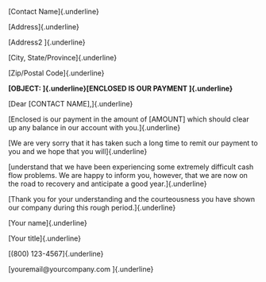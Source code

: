 [Contact Name]{.underline}

[Address]{.underline}

[Address2 ]{.underline}

[City, State/Province]{.underline}

[Zip/Postal Code]{.underline}

**[OBJECT: ]{.underline}[ENCLOSED IS OUR PAYMENT ]{.underline}**

[Dear \[CONTACT NAME\],]{.underline}

[Enclosed is our payment in the amount of \[AMOUNT\] which should clear
up any balance in our account with you.]{.underline}

[We are very sorry that it has taken such a long time to remit our
payment to you and we hope that you will]{.underline}

[understand that we have been experiencing some extremely difficult cash
flow problems. We are happy to inform you, however, that we are now on
the road to recovery and anticipate a good year.]{.underline}

[Thank you for your understanding and the courteousness you have shown
our company during this rough period.]{.underline}

[Your name]{.underline}

[Your title]{.underline}

[(800) 123-4567]{.underline}

[youremail\@yourcompany.com ]{.underline}
